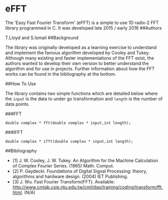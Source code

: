 # eFFT
The 'Easy Fast Fourier Transform' (eFFT) is a simple to use 1D radix-2 FFT library programmed in C.  It was developed late 2015 / early 2016
##Authors

T.Lloyd and S.Ismail
##Background

The library was originally developed as a learning exercise to understand and implement the famous algorithm developed by Cooley and Tukey. Although many existing and faster implementations of the FFT exist, the authors wanted to develop their own version to better understand the algorithm and for use in projects.  Further information about how the FFT works can be found in the bibliography at the bottom.

##How To Use

The library contains two simple functions which are detailed below where the `input` is the data to under go transformation and `length` is the number of data points.

###FFT

`double complex * fft(double complex * input,int length);`

###IFFT

`double complex * ifft(double complex * input,int length);`

##Bibliography

* [1] J. W. Cooley, J. W. Tukey. An Algorithm for the Machine Calculation of Complex Fourier Series. (1965) Math. Comput.
* [2] P. Gaydecki. Foundations of Digital Signal Processing: theory, algorithms and hardware design. (2004) IET Publishing.
* [3] J. Wu. Fast Fourier Transform(FFT). Available: http://www.cmlab.csie.ntu.edu.tw/cml/dsp/training/coding/transform/fft.html. (N/A)